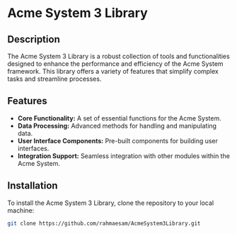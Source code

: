 # Acme System 3 Library

## Description
The Acme System 3 Library is a robust collection of tools and functionalities designed to enhance the performance and efficiency of the Acme System framework. This library offers a variety of features that simplify complex tasks and streamline processes.

## Features
- **Core Functionality:** A set of essential functions for the Acme System.
- **Data Processing:** Advanced methods for handling and manipulating data.
- **User Interface Components:** Pre-built components for building user interfaces.
- **Integration Support:** Seamless integration with other modules within the Acme System.

## Installation
To install the Acme System 3 Library, clone the repository to your local machine:

```bash
git clone https://github.com/rahmaesam/AcmeSystem3Library.git

